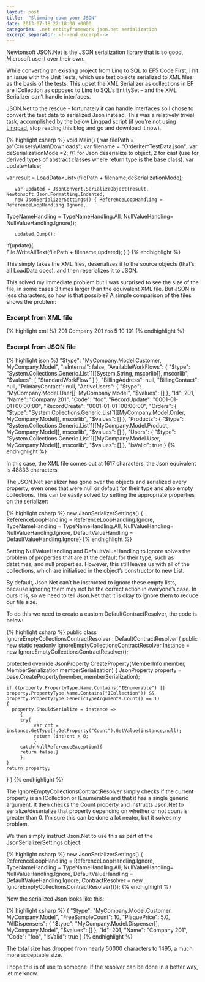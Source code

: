 ```yaml
---
layout: post
title:  "Slimming down your JSON"
date: 2013-07-18 22:18:00 +0000
categories: .net entityframework json.net serialization
excerpt_separator: <!--end_excerpt-->
---
```


Newtonsoft JSON.Net is the JSON serialization library that is so good, Microsoft use it over their own.
<!--end_excerpt-->
While converting an existing project from Linq to SQL to EF5 Code First, I hit an issue with the Unit Tests, which use test objects serialized to XML files as the basis of the tests.  This upset the XML Serializer as collections in EF are ICollection<T> as opposed to Linq to SQL's EntitySet<T> – and the XML Serializer can’t handle interfaces.

JSON.Net to the rescue - fortunately it can handle interfaces so I chose to convert the test data to serialized Json instead. This was a relatively trivial task, accomplished by the below Linqpad script (if you're not using [Linqpad](http://www.linqpad.net/), stop reading this blog and go and download it now).

{% highlight csharp %}
void Main()
{
       var filePath = @"C:\users\Alan\Downloads\";
       var filename = "OrderItemTestData.json";
       var deSerializationMode =2;
       //1 for Json deserialize to object, 2 for cast (use for derived types of abstract classes where return type is the base class).
       var update=false;

var result = LoadData<List<OrderItemBase>>(filePath + filename,deSerializationMode);

       var updated = JsonConvert.SerializeObject(result, Newtonsoft.Json.Formatting.Indented,
       new JsonSerializerSettings() { ReferenceLoopHandling = ReferenceLoopHandling.Ignore, 
TypeNameHandling = TypeNameHandling.All, 
NullValueHandling= NullValueHandling.Ignore});
      
       updated.Dump();
if(update){  
       File.WriteAllText(filePath + filename,updated);
}
}
{% endhighlight %}

This simply takes the XML files, deserializes it to the source objects (that’s all LoadData does), and then reserializes it to JSON.

This solved my immediate problem but I was surprised to see the size of the file, in some cases 3 times larger than the equivalent XML file. But JSON is less characters, so how is that possible? A simple comparison of the files shows the problem:

### Excerpt from XML file
{% highlight xml %}
  <Company>
    <Id>201</Id>
    <Name>Company 201</Name>
    <Code>foo</Code>
    <PlaquePrice>5</PlaquePrice>
    <FreeSampleCount>10</FreeSampleCount>
    <CompanyDispensers>
      <CompanyDispenser>
        <Dispenser>
          <CompanyId>101</CompanyId>
        </Dispenser>
      </CompanyDispenser>
    </CompanyDispensers>
  </Company>
{% endhighlight %}

### Excerpt from JSON file
{% highlight json %}
 "$type": "MyCompany.Model.Customer, MyCompany.Model",
      "IsInternal": false,
      "AvailableWorkFlows": {
        "$type": "System.Collections.Generic.List`1[[System.String, mscorlib]], mscorlib",
        "$values": [
          "StandardWorkFlow"
        ]
      },
      "BillingAddress": null,
      "BillingContact": null,
      "PrimaryContact": null,
      "ActiveUsers": {
        "$type": "MyCompany.Model.User[], MyCompany.Model",
        "$values": []
      },
      "Id": 201,
      "Name": "Company 201",
      "Code": "foo",
      "RecordUpdate": "0001-01-01T00:00:00",
      "RecordCreate": "0001-01-01T00:00:00",
      "Orders": {
        "$type": "System.Collections.Generic.List`1[[MyCompany.Model.Order, MyCompany.Model]], mscorlib",
        "$values": []
      },
      "Products": {
        "$type": "System.Collections.Generic.List`1[[MyCompany.Model.Product, MyCompany.Model]], mscorlib",
        "$values": []
      },
      "Users": {
        "$type": "System.Collections.Generic.List`1[[MyCompany.Model.User, MyCompany.Model]], mscorlib",
        "$values": []
      },
      "IsValid": true
    } 
{% endhighlight %}

In this case, the XML file comes out at 1617 characters, the Json equivalent is 48833 characters

The JSON.Net serializer has gone over the objects and serialized every property, even ones that were null or default for their type and also empty collections. This can be easily solved by setting the appropriate properties on the serializer:

{% highlight csharp %}
new JsonSerializerSettings() { ReferenceLoopHandling = ReferenceLoopHandling.Ignore, 
          TypeNameHandling = TypeNameHandling.All, 
          NullValueHandling= NullValueHandling.Ignore, 
          DefaultValueHandling = DefaultValueHandling.Ignore}
{% endhighlight %}

Setting NullValueHandling and DefaultValueHandling to Ignore solves the problem of properties that are at the default for their type, such as datetimes, and null properties. However, this still leaves us with all of the collections, which are initialised in the object’s constructor to new List<T>.

By default, Json.Net can’t be instructed to ignore these empty lists, because ignoring them may not be the correct action in everyone’s case. In ours it is, so we need to tell Json.Net that it is okay to ignore them to reduce our file size.

To do this we need to create a custom DefaultContractResolver, the code is below:

{% highlight csharp %}
public class IgnoreEmptyCollectionsContractResolver : DefaultContractResolver
{
    public new static readonly IgnoreEmptyCollectionsContractResolver Instance = new IgnoreEmptyCollectionsContractResolver();

  protected override JsonProperty CreateProperty(MemberInfo member, MemberSerialization memberSerialization)
  {
    JsonProperty property = base.CreateProperty(member, memberSerialization);

    if ((property.PropertyType.Name.Contains("IEnumerable") || property.PropertyType.Name.Contains("ICollection")) && property.PropertyType.GenericTypeArguments.Count() == 1)
    {
      property.ShouldSerialize = instance =>
         {
         try{
              var cnt = instance.GetType().GetProperty("Count").GetValue(instance,null);
              return (int)cnt > 0;
              }
         catch(NullReferenceException){
         return false;}
         };
    }
    return property;
  }
}
{% endhighlight %}

The <catchyName>IgnoreEmptyCollectionsContractResolver</catchyName> simply checks if the current property is an ICollection or IEnumerable and that it has a single generic argument. It then checks the Count property and instructs Json.Net to serialize/deserialize that property depending on whether or not count is greater than 0. I’m sure this can be done a lot neater, but it solves my problem.

We then simply instruct Json.Net to use this as part of the JsonSerializerSettings object:

{% highlight csharp %}
new JsonSerializerSettings() { ReferenceLoopHandling = ReferenceLoopHandling.Ignore, 
    TypeNameHandling = TypeNameHandling.All, 
    NullValueHandling= NullValueHandling.Ignore, 
    DefaultValueHandling = DefaultValueHandling.Ignore, 
    ContractResolver = new IgnoreEmptyCollectionsContractResolver()});
{% endhighlight %}

Now the serialized Json looks like this:

{% highlight csharp %}
{
      "$type": "MyCompany.Model.Customer, MyCompany.Model",
      "FreeSampleCount": 10,
      "PlaquePrice": 5.0,
      "AllDispensers": {
        "$type": "MyCompany.Model.Dispenser[], MyCompany.Model",
        "$values": []
      },
      "Id": 201,
      "Name": "Company 201",
      "Code": "foo",
      "IsValid": true
    }
{% endhighlight %}

The total size has dropped from nearly 50000 characters to 1495, a much more acceptable size.

I hope this is of use to someone. If the resolver can be done in a better way, let me know.
